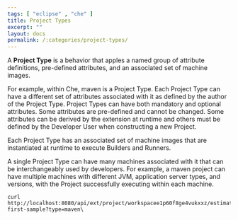 ```yaml
---
tags: [ "eclipse" , "che" ]
title: Project Types
excerpt: ""
layout: docs
permalink: /:categories/project-types/
---
```

A **Project Type** is a behavior that apples a named group of attribute definitions, pre-defined attributes, and an associated set of machine images.

For example, within Che, maven is a Project Type. Each Project Type can have a different set of attributes associated with it as defined by the author of the Project Type. Project Types can have both mandatory and optional attributes. Some attributes are pre-defined and cannot be changed. Some attributes can be derived by the extension at runtime and others must be defined by the Developer User when constructing a new Project.

Each Project Type has an associated set of machine images that are instantiated at runtime to execute Builders and Runners.

A single Project Type can have many machines associated with it that can be interchangeably used by developers. For example, a maven project can have multiple machines with different JVM, application server types, and versions, with the Project successfully executing within each machine.
```shell  
curl http://localhost:8080/api/ext/project/workspacee1p60f8ge4vukxxz/estimate/my-first-sample?type=maven\
```
